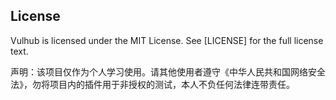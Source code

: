 ## License

Vulhub is licensed under the MIT License. See [LICENSE] for the full license text.

声明：该项目仅作为个人学习使用。请其他使用者遵守《中华人民共和国网络安全法》，勿将项目内的插件用于非授权的测试，本人不负任何法律连带责任。
